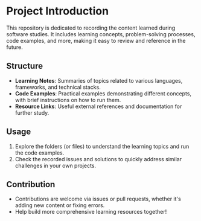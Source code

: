 # Project Introduction

This repository is dedicated to recording the content learned during software studies. It includes learning concepts, problem-solving processes, code examples, and more, making it easy to review and reference in the future.

## Structure

- **Learning Notes**: Summaries of topics related to various languages, frameworks, and technical stacks.
- **Code Examples**: Practical examples demonstrating different concepts, with brief instructions on how to run them.
- **Resource Links**: Useful external references and documentation for further study.

## Usage

1. Explore the folders (or files) to understand the learning topics and run the code examples.
2. Check the recorded issues and solutions to quickly address similar challenges in your own projects.

## Contribution

- Contributions are welcome via issues or pull requests, whether it's adding new content or fixing errors.
- Help build more comprehensive learning resources together!

